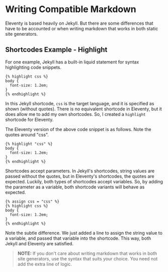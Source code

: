 # Writing Compatible Markdown

Eleventy is based heavily on Jekyll. But there are some differences that have to be accounted or when writing markdown that works in both static site generators.

## Shortcodes Example - Highlight

For one example, Jekyll has a built-in liquid statement for syntax highlighting code snippets.

```
{% highlight css %}
body {
  font-size: 1.2em;
}
{% endhighlight %}
```

In this Jekyll shortcode, `css` is the target language, and it is specified as shown (without quotes). There is no equivalent shortcode in Eleventy, but it does allow me to add my own shortcodes. So, I created a `highlight` shortcode for Eleventy.

The Eleventy version of the above code snippet is as follows. Note the quotes around "css".

```
{% highlight "css" %}
body {
  font-size: 1.2em;
}
{% endhighlight %}
```

Shortcodes accept parameters. In Jekyll's shortcodes, string values are passed without the quotes, but in Eleventy's shortcodes, the quotes are expected. Luckily, both types of shortcodes accept variables. So, by adding the parameter as a variable, both shortcode variants will behave as expected.

```
{% assign css = "css" %}
{% highlight css %}
body {
  font-size: 1.2em;
}
{% endhighlight %}
```

Note the subtle difference. We just added a line to assign the string value to a variable, and passed that variable into the shortcode. This way, both Jekyll and Eleventy are satisfied.

> **NOTE:** If you don't care about writing markdown that works in both site generators, use the syntax that suits your choice. You need not add the extra line of logic.

